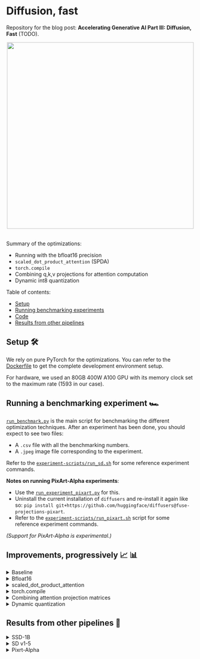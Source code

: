 # Diffusion, fast

Repository for the blog post: **Accelerating Generative AI Part III: Diffusion, Fast** (TODO).

<div align="center">

<img src="https://huggingface.co/datasets/sayakpaul/sample-datasets/resolve/main/final-results-diffusion-fast/SDXL%2C_Batch_Size%3A_1%2C_Steps%3A_30.png" width=500>

</div><br>

Summary of the optimizations:

* Running with the bfloat16 precision
* `scaled_dot_product_attention` (SPDA)
* `torch.compile`
* Combining q,k,v projections for attention computation
* Dynamic int8 quantization 

Table of contents:

* [Setup](#setup-🛠️)
* [Running benchmarking experiments](#running-a-benchmarking-experiment-🏎️)
* [Code](#improvements-progressively-📈-📊)
* [Results from other pipelines](#results-from-other-pipelines-🌋)

## Setup 🛠️

We rely on pure PyTorch for the optimizations. You can refer to the [Dockerfile](./Dockerfile) to get the complete development environment setup. 

For hardware, we used an 80GB 400W A100 GPU with its memory clock set to the maximum rate (1593 in our case).

## Running a benchmarking experiment 🏎️

[`run_benchmark.py`](./run_benchmark.py) is the main script for benchmarking the different optimization techniques. After an experiment has been done, you should expect to see two files:

* A `.csv` file with all the benchmarking numbers.
* A `.jpeg` image file corresponding to the experiment. 

Refer to the [`experiment-scripts/run_sd.sh`](./experiment-scripts/run_sd.sh) for some reference experiment commands. 

**Notes on running PixArt-Alpha experiments**:

* Use the [`run_experiment_pixart.py`](./run_benchmark_pixart.py) for this.
* Uninstall the current installation of `diffusers` and re-install it again like so: `pip install git+https://github.com/huggingface/diffusers@fuse-projections-pixart`.
* Refer to the [`experiment-scripts/run_pixart.sh`](./experiment-scripts/run_pixart.sh) script for some reference experiment commands.

_(Support for PixArt-Alpha is experimental.)_

## Improvements, progressively 📈 📊

<details>
  <summary>Baseline</summary>

```python
from diffusers import StableDiffusionXLPipeline

# Load the pipeline in full-precision and place its model components on CUDA.
pipe = StableDiffusionXLPipeline.from_pretrained(
    "stabilityai/stable-diffusion-xl-base-1.0"
).to("cuda")

# Run the attention ops without efficiency.
pipe.unet.set_default_attn_processor()
pipe.vae.set_default_attn_processor()

prompt = "Astronaut in a jungle, cold color palette, muted colors, detailed, 8k"
image = pipe(prompt, num_inference_steps=30).images[0]
```

With this, we're at:

<div align="center">

<img src="https://huggingface.co/datasets/sayakpaul/sample-datasets/resolve/main/progressive-acceleration-sdxl/SDXL%2C_Batch_Size%3A_1%2C_Steps%3A_30_0.png" width=500>

</div>

</details>

<details>
  <summary>Bfloat16</summary>

```python
from diffusers import StableDiffusionXLPipeline
import torch

pipe = StableDiffusionXLPipeline.from_pretrained(
	"stabilityai/stable-diffusion-xl-base-1.0", torch_dtype=torch.bfloat16
).to("cuda")

# Run the attention ops without efficiency.
pipe.unet.set_default_attn_processor()
pipe.vae.set_default_attn_processor()

prompt = "Astronaut in a jungle, cold color palette, muted colors, detailed, 8k"
image = pipe(prompt, num_inference_steps=30).images[0]
```

<div align="center">

<img src="https://huggingface.co/datasets/sayakpaul/sample-datasets/resolve/main/progressive-acceleration-sdxl/SDXL%2C_Batch_Size%3A_1%2C_Steps%3A_30_1.png" width=500>

</div>

</details>

<details>
  <summary>scaled_dot_product_attention</summary>

```python
from diffusers import StableDiffusionXLPipeline
import torch

pipe = StableDiffusionXLPipeline.from_pretrained(
	"stabilityai/stable-diffusion-xl-base-1.0", torch_dtype=torch.bfloat16
).to("cuda")

prompt = "Astronaut in a jungle, cold color palette, muted colors, detailed, 8k"
image = pipe(prompt, num_inference_steps=30).images[0]
```

<div align="center">

<img src="https://huggingface.co/datasets/sayakpaul/sample-datasets/resolve/main/progressive-acceleration-sdxl/SDXL%2C_Batch_Size%3A_1%2C_Steps%3A_30_2.png" width=500>

</div>

</details>

<details>
  <summary>torch.compile</summary>

```python
from diffusers import StableDiffusionXLPipeline
import torch

# Set the following compiler flags to make things go brrr.
torch._inductor.config.conv_1x1_as_mm = True
torch._inductor.config.coordinate_descent_tuning = True
torch._inductor.config.epilogue_fusion = False
torch._inductor.config.coordinate_descent_check_all_directions = True

pipe = StableDiffusionXLPipeline.from_pretrained(
    "stabilityai/stable-diffusion-xl-base-1.0", torch_dtype=torch.bfloat16
).to("cuda")

# Compile the UNet and VAE.
pipe.unet.to(memory_format=torch.channels_last)
pipe.vae.to(memory_format=torch.channels_last)
pipe.unet = torch.compile(pipe.unet, mode="max-autotune", fullgraph=True)
pipe.vae.decode = torch.compile(pipe.vae.decode, mode="max-autotune", fullgraph=True)

prompt = "Astronaut in a jungle, cold color palette, muted colors, detailed, 8k"

# First call to `pipe` will be slow, subsequent ones will be faster.
image = pipe(prompt, num_inference_steps=30).images[0]
```

<div align="center">

<img src="https://huggingface.co/datasets/sayakpaul/sample-datasets/resolve/main/progressive-acceleration-sdxl/SDXL%2C_Batch_Size%3A_1%2C_Steps%3A_30_3.png" width=500>

</div>

</details>

<details>
  <summary>Combining attention projection matrices</summary>

```python
from diffusers import StableDiffusionXLPipeline
import torch

# Set the compiler flags like above.
####################################

pipe = StableDiffusionXLPipeline.from_pretrained(
    "stabilityai/stable-diffusion-xl-base-1.0", torch_dtype=torch.bfloat16
).to("cuda")

# Combine attention projection matrices.
pipe.fuse_qkv_projections()

# Compile the UNet and VAE.
pipe.unet.to(memory_format=torch.channels_last)
pipe.vae.to(memory_format=torch.channels_last)
pipe.unet = torch.compile(pipe.unet, mode="max-autotune", fullgraph=True)
pipe.vae.decode = torch.compile(pipe.vae.decode, mode="max-autotune", fullgraph=True)

prompt = "Astronaut in a jungle, cold color palette, muted colors, detailed, 8k"

# First call to `pipe` will be slow, subsequent ones will be faster.
image = pipe(prompt, num_inference_steps=30).images[0]
```

<div align="center">

<img src="https://huggingface.co/datasets/sayakpaul/sample-datasets/resolve/main/progressive-acceleration-sdxl/SDXL%2C_Batch_Size%3A_1%2C_Steps%3A_30_4.png" width=500>

</div>

</details>

<details>
  <summary>Dynamic quantization</summary>

```python
from diffusers import StableDiffusionXLPipeline
import torch

from torchao.quantization import apply_dynamic_quant, swap_conv2d_1x1_to_linear

# Set compiler flags just like above.
#####################################

def dynamic_quant_filter_fn(mod, *args):
    return (
        isinstance(mod, torch.nn.Linear)
        and mod.in_features > 16
        and (mod.in_features, mod.out_features)
        not in [
            (1280, 640),
            (1920, 1280),
            (1920, 640),
            (2048, 1280),
            (2048, 2560),
            (2560, 1280),
            (256, 128),
            (2816, 1280),
            (320, 640),
            (512, 1536),
            (512, 256),
            (512, 512),
            (640, 1280),
            (640, 1920),
            (640, 320),
            (640, 5120),
            (640, 640),
            (960, 320),
            (960, 640),
        ]
    )


def conv_filter_fn(mod, *args):
    return (
        isinstance(mod, torch.nn.Conv2d) and mod.kernel_size == (1, 1) and 128 in [mod.in_channels, mod.out_channels]
    )

pipe = StableDiffusionXLPipeline.from_pretrained(
	"stabilityai/stable-diffusion-xl-base-1.0", torch_dtype=torch.bfloat16
).to("cuda")

# Combine attention projection matrices.
pipe.fuse_qkv_projections()

# Change the memory layout.
pipe.unet.to(memory_format=torch.channels_last)
pipe.vae.to(memory_format=torch.channels_last)

# Swap the pointwise convs with linears.
swap_conv2d_1x1_to_linear(pipe.unet, conv_filter_fn)
swap_conv2d_1x1_to_linear(pipe.vae, conv_filter_fn)

# Apply dynamic quantization.
apply_dynamic_quant(pipe.unet, dynamic_quant_filter_fn)
apply_dynamic_quant(pipe.vae, dynamic_quant_filter_fn)

# Compile.
pipe.unet = torch.compile(pipe.unet, mode="max-autotune", fullgraph=True)
pipe.vae.decode = torch.compile(pipe.vae.decode, mode="max-autotune", fullgraph=True)

prompt = "Astronaut in a jungle, cold color palette, muted colors, detailed, 8k"
image = pipe(prompt, num_inference_steps=30).images[0]
```

<div align="center">

<img src="https://huggingface.co/datasets/sayakpaul/sample-datasets/resolve/main/progressive-acceleration-sdxl/SDXL%2C_Batch_Size%3A_1%2C_Steps%3A_30_5.png" width=500>

</div>

</details>

## Results from other pipelines 🌋

<details>
  <summary>SSD-1B</summary>

<div align="center">

<img src="https://huggingface.co/datasets/sayakpaul/sample-datasets/resolve/main/final-results-diffusion-fast/SSD-1B%2C_Batch_Size%3A_1%2C_Steps%3A_30.png" width=500>
<br><sup><a href="https://huggingface.co/segmind/SSD-1B">segmind/SSD-1B</a></sup>

</div>

</details>

<details>
  <summary>SD v1-5</summary>

<div align="center">

<img src="https://huggingface.co/datasets/sayakpaul/sample-datasets/resolve/main/final-results-diffusion-fast/SD_v1-5%2C_Batch_Size%3A_1%2C_Steps%3A_30.png" width=500>
<br><sup><a href="https://huggingface.co/runwayml/stable-diffusion-v1-5">runwayml/stable-diffusion-v1-5</a></sup>

</div>

</details>

<details>
  <summary>Pixrt-Alpha</summary>

<div align="center">

<img src="https://huggingface.co/datasets/sayakpaul/sample-datasets/resolve/main/final-results-diffusion-fast/PixArt-%24%5Calpha%24%2C_Batch_Size%3A_1%2C_Steps%3A_30.png" width=500>
<br><sup><a href="https://huggingface.co/PixArt-alpha/PixArt-XL-2-1024-MS">PixArt-alpha/PixArt-XL-2-1024-MS</a></sup>

</div>

</details>
